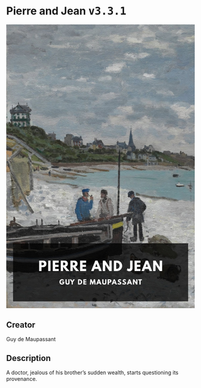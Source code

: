 
# Pierre and Jean <kbd>v3.3.1</kbd>

<center>
  <img src="./cover-1024.jpg"/>
</center>

## Creator
Guy de Maupassant

## Description
A doctor, jealous of his brother’s sudden wealth, starts questioning its provenance.

